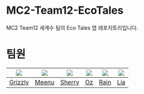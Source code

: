 # MC2-Team12-EcoTales
MC2 Team12 세계수 팀의 Eco Tales 앱 레포지토리입니다.

# 팀원
|<img src="https://github.com/Lim-YongKwan.png">|<img src="https://github.com/taek0622.png">|<img src="https://github.com/쉐리.png">|<img src="https://github.com/glitterer.png">|<img src="https://github.com/eunbkang.png">|<img src="https://github.com/Lia316.png">|
|:-:|:-:|:-:|:-:|:-:|:-:|
|[Grizzly](https://github.com/Lim-YongKwan)|[Meenu](https://github.com/Meenu)|[Sherry](https://github.com/yeahaluu)|[Oz](https://github.com/glitterer)|[Rain](https://github.com/eunbkang)|[Lia](https://github.com/Lia316)|
